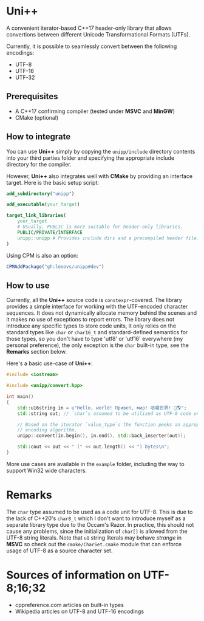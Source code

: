 # Uni++

A convenient iterator-based C++17 header-only library that allows convertions
between different Unicode Transformational Formats (UTFs).

Currently, it is possible to seamlessly convert between the following encodings:
- UTF-8
- UTF-16
- UTF-32

## Prerequisites

- A C++17 confirming compiler (tested under __MSVC__ and __MinGW__)
- CMake (optional)

## How to integrate

You can use __Uni++__ simply by copying the `unipp/include` directory contents
into your third parties folder and specifying the appropriate include directory
for the compiler.

However, __Uni++__ also integrates well with __CMake__ by providing an interface
target. Here is the basic setup script:
```CMake
add_subdirectory("unipp")

add_executable(your_target)

target_link_libraries(
    your_target
    # Usually, PUBLIC is more suitable for header-only libraries.
    PUBLIC/PRIVATE/INTERFACE
    unipp::unipp # Provides include dirs and a precompiled header file.
)
```

Using CPM is also an option:

```CMake
CPMAddPackage("gh:leoovs/unipp#dev")
```

## How to use

Currently, all the __Uni++__ source code is `constexpr`-covered. The library
provides a simple interface for working with the UTF-encoded character sequences.
It does not dynamically allocate memory behind the scenes and it makes no use of
exceptions to report errors. The library does not introduce any specific types
to store code units, it only relies on the standard types like `char` or
`char16_t` and standard-defined semantics for those types, so you don't have to
type 'utf8' or 'utf16' everywhere (my personal preference), the only exception
is the `char` built-in type, see the __Remarks__ section below.

Here's a basic use-case of __Uni++__:

```C++
#include <iostream>

#include <unipp/convert.hpp>

int main()
{
	std::u16string in = u"Hello, world! Привет, мир! 哈囉世界! 👋🌎";
	std::string out; // `char`s assumed to be utilized as UTF-8 code units.

	// Based on the iterator `value_type`s the function peeks an appropriate
	// encoding algorithm.
	unipp::convert(in.begin(), in.end(), std::back_inserter(out));

	std::cout << out << " (" << out.length() << ") bytes\n";
}
```

More use cases are available in the `example` folder, including the way to
support Win32 wide characters.

# Remarks

The `char` type assumed to be used as a code unit for UTF-8. This is due to the
lack of C++20's `char8_t` which I don't want to introduce myself as a separate
library type due to the Occam's Razor. In practice, this should not cause any
problems, since the initialization of `char[]` is allowed from the UTF-8 string
literals. Note that `u8` string literals may behave _strange_ in __MSVC__ so check
out the `cmake/CharSet.cmake` module that can enforce usage of UTF-8 as a source
character set.

# Sources of information on UTF-8;16;32
- cppreference.com articles on built-in types
- Wikipedia articles on UTF-8 and UTF-16 encodings
